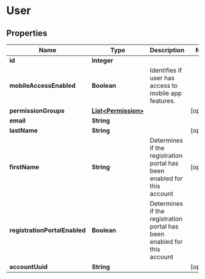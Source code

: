 

# User

## Properties

Name | Type | Description | Notes
------------ | ------------- | ------------- | -------------
**id** | **Integer** |  | 
**mobileAccessEnabled** | **Boolean** | Identifies if user has access to mobile app features. | 
**permissionGroups** | [**List&lt;Permission&gt;**](Permission.md) |  |  [optional]
**email** | **String** |  | 
**lastName** | **String** |  |  [optional]
**firstName** | **String** | Determines if the registration portal has been enabled for this account |  [optional]
**registrationPortalEnabled** | **Boolean** | Determines if the registration portal has been enabled for this account | 
**accountUuid** | **String** |  |  [optional]




